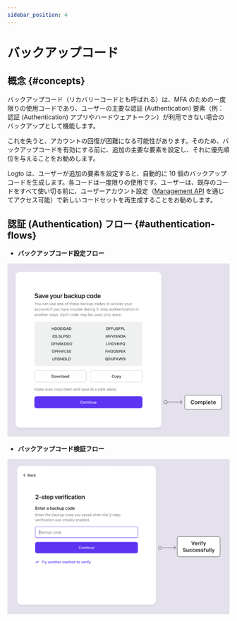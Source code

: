 ```yaml
---
sidebar_position: 4
---
```


# バックアップコード

## 概念 {#concepts}

バックアップコード（リカバリーコードとも呼ばれる）は、MFA のための一度限りの使用コードであり、ユーザーの主要な認証 (Authentication) 要素（例：認証 (Authentication) アプリやハードウェアトークン）が利用できない場合のバックアップとして機能します。

これを失うと、アカウントの回復が困難になる可能性があります。そのため、バックアップコードを有効にする前に、追加の主要な要素を設定し、それに優先順位を与えることをお勧めします。

Logto は、ユーザーが追加の要素を設定すると、自動的に 10 個のバックアップコードを生成します。各コードは一度限りの使用です。ユーザーは、既存のコードをすべて使い切る前に、ユーザーアカウント設定（[Management API](/integrate-logto/interact-with-management-api/) を通じてアクセス可能）で新しいコードセットを再生成することをお勧めします。

## 認証 (Authentication) フロー {#authentication-flows}

- **バックアップコード設定フロー**

![バックアップコード設定フロー](./assets/backup-codes-set-up-flow.png)

- **バックアップコード検証フロー**

![バックアップコード検証フロー](./assets/backup-codes-verification-flow.png)
